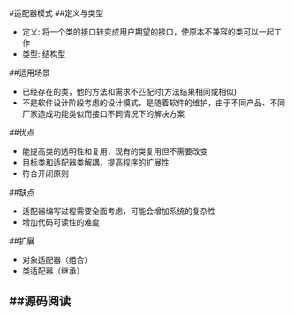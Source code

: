 #适配器模式
##定义与类型
- 定义: 将一个类的接口转变成用户期望的接口，使原本不兼容的类可以一起工作
- 类型: 结构型

##适用场景
- 已经存在的类，他的方法和需求不匹配时(方法结果相同或相似)
- 不是软件设计阶段考虑的设计模式，是随着软件的维护，由于不同产品、不同厂家造成功能类似而接口不同情况下的解决方案


##优点
- 能提高类的透明性和复用，现有的类复用但不需要改变
- 目标类和适配器类解耦，提高程序的扩展性
- 符合开闭原则

##缺点
- 适配器编写过程需要全面考虑，可能会增加系统的复杂性
- 增加代码可读性的难度

##扩展
- 对象适配器（组合）
- 类适配器（继承）

##源码阅读
-  